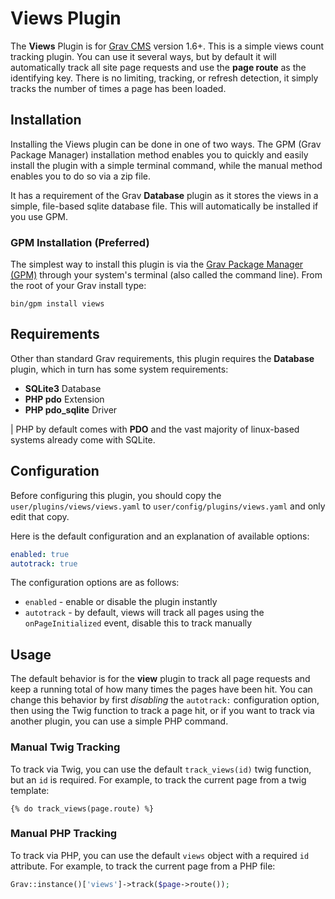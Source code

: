 # Views Plugin

The **Views** Plugin is for [Grav CMS](http://github.com/getgrav/grav) version 1.6+. This is a simple views count tracking plugin.  You can use it several ways, but by default it will automatically track all site page requests and use the **page route** as the identifying key.  There is no limiting, tracking, or refresh detection, it simply tracks the number of times a page has been loaded.

## Installation

Installing the Views plugin can be done in one of two ways. The GPM (Grav Package Manager) installation method enables you to quickly and easily install the plugin with a simple terminal command, while the manual method enables you to do so via a zip file.

It has a requirement of the Grav **Database** plugin as it stores the views in a simple, file-based sqlite database file.  This will automatically be installed if you use GPM.

### GPM Installation (Preferred)

The simplest way to install this plugin is via the [Grav Package Manager (GPM)](http://learn.getgrav.org/advanced/grav-gpm) through your system's terminal (also called the command line).  From the root of your Grav install type:

    bin/gpm install views

## Requirements

Other than standard Grav requirements, this plugin requires the **Database** plugin, which in turn has some system requirements:

* **SQLite3** Database
* **PHP pdo** Extension
* **PHP pdo_sqlite** Driver

| PHP by default comes with **PDO** and the vast majority of linux-based systems already come with SQLite.  

## Configuration

Before configuring this plugin, you should copy the `user/plugins/views/views.yaml` to `user/config/plugins/views.yaml` and only edit that copy.

Here is the default configuration and an explanation of available options:

```yaml
enabled: true
autotrack: true    
```

The configuration options are as follows:

* `enabled` - enable or disable the plugin instantly
* `autotrack` - by default, views will track all pages using the `onPageInitialized` event, disable this to track manually

## Usage

The default behavior is for the **view** plugin to track all page requests and keep a running total of how many times the pages have been hit.  You can change this behavior by first _disabling_ the `autotrack:` configuration option, then using the Twig function to track a page hit, or if you want to track via another plugin, you can use a simple PHP command.

### Manual Twig Tracking

To track via Twig, you can use the default `track_views(id)` twig function, but an `id` is required.  For example, to track the current page from a twig template:

```twig
{% do track_views(page.route) %}
```

### Manual PHP Tracking

To track via PHP, you can use the default `views` object with a required `id` attribute.  For example, to track the current page from a PHP file:

```php
Grav::instance()['views']->track($page->route());
```



